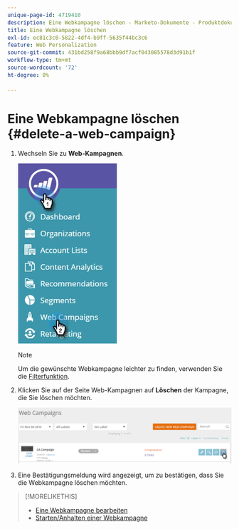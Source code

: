 ```yaml
---
unique-page-id: 4719410
description: Eine Webkampagne löschen - Marketo-Dokumente - Produktdokumentation
title: Eine Webkampagne löschen
exl-id: ec81c3c0-5822-4df4-b9ff-5635f44bc3c6
feature: Web Personalization
source-git-commit: 431bd258f9a68bbb9df7acf043085578d3d91b1f
workflow-type: tm+mt
source-wordcount: '72'
ht-degree: 0%

---
```


# Eine Webkampagne löschen {#delete-a-web-campaign}

1. Wechseln Sie zu **Web-Kampagnen**.

   ![](assets/web-campaigns-hand-3.jpg)

   >[!NOTE]
   >
   >Um die gewünschte Webkampagne leichter zu finden, verwenden Sie die [Filterfunktion](/help/marketo/product-docs/web-personalization/working-with-web-campaigns/filter-web-campaigns.md).

1. Klicken Sie auf der Seite Web-Kampagnen auf **Löschen** der Kampagne, die Sie löschen möchten.

   ![](assets/web-campaigns-1-delete-hand-1.png)

1. Eine Bestätigungsmeldung wird angezeigt, um zu bestätigen, dass Sie die Webkampagne löschen möchten.

>[!MORELIKETHIS]
>
>* [Eine Webkampagne bearbeiten](/help/marketo/product-docs/web-personalization/working-with-web-campaigns/edit-an-existing-web-campaign.md)
>* [Starten/Anhalten einer Webkampagne](/help/marketo/product-docs/web-personalization/working-with-web-campaigns/launch-pause-a-web-campaign.md)
